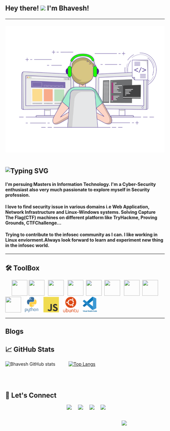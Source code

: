 <h2> Hey there! <img src="https://raw.githubusercontent.com/MartinHeinz/MartinHeinz/master/wave.gif" width="30px"> I'm Bhavesh!
<hr/>
<img align="middle" alt="GIF" src="https://raw.githubusercontent.com/devSouvik/devSouvik/master/gif3.gif" height="400px" width="990px"/>

<br/>![Typing SVG](https://readme-typing-svg.demolab.com/?lines=+There+is+NO+TECHNOLOGY+are+connected+to+the+INTERNET+is+UNHACKABLE.&center=true&color=d80870&width=980&height=50)

<h4>I'm persuing Masters in Information Technology. I'm a Cyber-Security enthusiast also very much passionate to explore myself in Security profession. </h4>
  
<h4>I love to find security issue in various domains i.e Web Application, Network Infrastructure and Linux-Windows systems.
Solving Capture The Flag(CTF) machines on different platform like TryHackme, Proving Grounds, CTFChallenge...</h4>
  
<h4>Trying to contribute to the infosec community as I can. I like working in Linux enviorment.Always look forward to learn and experiment new thing in the infosec world. </h4>

<hr/>

   ## :hammer_and_wrench: ToolBox 
   
  
&nbsp;&nbsp;&nbsp;&nbsp;&nbsp;<img src="https://www.kali.org/tools/metasploit-framework/images/metasploit-framework-logo.svg" width="50" height="50"/>&nbsp;<img src="https://www.kali.org/tools/burpsuite/images/burpsuite-logo.svg" width="50" height="50"/>&nbsp;&nbsp;&nbsp;<img src="https://www.kali.org/tools/nmap/images/nmap-logo.svg" width="50" height="50"/>&nbsp;&nbsp;&nbsp;<img src="https://www.kali.org/tools/bloodhound/images/bloodhound-logo.svg" width="50" height="50" />&nbsp;&nbsp;<img src="https://www.kali.org/tools/john/images/john-logo.svg" width="50" height="50" />&nbsp;&nbsp;<img src="https://www.kali.org/tools/hydra/images/hydra-logo.svg" width="50" height="50"/>&nbsp;&nbsp;&nbsp;<img src="https://www.kali.org/tools/wireshark/images/wireshark-logo.svg" width="50" height="50"/>&nbsp;&nbsp;<img src="https://www.kali.org/tools/hashcat/images/hashcat-logo.svg" width="50" height=50/><img src="https://cdn-icons-png.flaticon.com/512/919/919837.png" width="50" height="50"/>&nbsp;&nbsp;<img src="https://github.com/devicons/devicon/blob/master/icons/python/python-original-wordmark.svg" width="50" height="50" />&nbsp;&nbsp;&nbsp;<img src="https://github.com/devicons/devicon/blob/master/icons/javascript/javascript-original.svg" width="50" height="50"/>&nbsp;&nbsp;&nbsp;<img src="https://github.com/devicons/devicon/blob/master/icons/ubuntu/ubuntu-plain-wordmark.svg" width="50" height="50" />&nbsp;&nbsp;&nbsp;<img src="https://github.com/devicons/devicon/blob/master/icons/vscode/vscode-original-wordmark.svg" width="50" height="50"/>
  
<hr/>

  ## Blogs
  
  <!-- BLOG-POST-LIST:START -->
  
  <!-- BLOG-POST-LIST:END -->

  
  ## &#x1f4c8; GitHub Stats
  
![Bhavesh GitHub stats](https://github-readme-stats.vercel.app/api?username=bhaveshharmalkar&show_icons=true&theme=radical)&emsp;&emsp;&emsp;[![Top Langs](https://github-readme-stats.vercel.app/api/top-langs/?username=bhaveshharmalkar&theme=radical)](https://github.com/anuraghazra/github-readme-stats)

<br>
<br>
  
## :handshake: Let's Connect 
<p align="center">
&nbsp; <a href="https://twitter.com/bhavesharmalkar" target="_blank" rel="noopener noreferrer"><img src="https://cdn-icons-png.flaticon.com/512/733/733579.png" width="35" /></a>  
&nbsp;&nbsp;&nbsp; <a href="https://www.linkedin.com/in/bhaveshharmalkar/" target="_blank" rel="noopener noreferrer"><img src="https://cdn-icons-png.flaticon.com/512/3536/3536505.png" width="35" /></a>  
&nbsp;&nbsp;&nbsp; <a href="mailto:bhaveshharmalkar28@gmail.com" target="_blank" rel="noopener noreferrer"><img src="https://cdn-icons-png.flaticon.com/512/5968/5968534.png"  width="35" /></a>
&nbsp;&nbsp;&nbsp; <a href="https://medium.com/@bhaveshharmalkar" target="_blank" rel="noopener noreferrer"><img src="https://cdn-icons-png.flaticon.com/512/5968/5968906.png"  width="35" /></a>
 
<br/>&emsp;&emsp;&emsp;&emsp;&emsp;&emsp;&emsp;&emsp;&emsp;&emsp;&emsp;&emsp;&emsp;&emsp;&emsp;&emsp;&emsp;&emsp;&emsp;&emsp;&emsp;&emsp;&emsp;&emsp;&emsp;&emsp;
  ![](https://komarev.com/ghpvc/?username=bhaveshharmalkar&label=PROFILE+VIEWS&color=d80870)
 </p>
 
